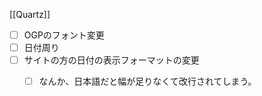 [[Quartz]]

- [ ] OGPのフォント変更
- [ ] 日付周り
- [ ] サイトの方の日付の表示フォーマットの変更
	- [ ] なんか、日本語だと幅が足りなくて改行されてしまう。


